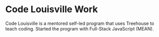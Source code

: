 # Code Louisville Work

Code Louisville is a mentored self-led program that uses Treehouse
to teach coding.  Started the program with Full-Stack JavaScript (MEAN).